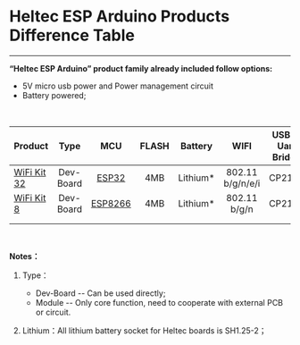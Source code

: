 # Heltec ESP Arduino Products Difference Table



------

**“Heltec ESP Arduino” product family already included follow options:**

- 5V micro usb power and Power management circuit
- Battery powered;

&nbsp;

| Product                                                      |   Type    |                             MCU                              | FLASH | Battery  |       WIFI       | USB  to Uart Bridge |    Bluetooth     |    Display    |
| ------------------------------------------------------------ | :-------: | :----------------------------------------------------------: | :---: | -------- | :--------------: | :-----------------: | :--------------: | :-----------: |
| [WiFi Kit 32](http://www.heltec.cn/project/wifi-kit-32/?lang=en) | Dev-Board | [ESP32](https://www.espressif.com/sites/default/files/documentation/esp32_datasheet_en.pdf) |  4MB  | Lithium* | 802.11 b/g/n/e/i |       CP2102        | 4.2(support BLE) | OLED (128x64) |
| [WiFi Kit 8](http://www.heltec.cn/project/wifi-kit-8/?lang=en) | Dev-Board | [ESP8266](https://www.espressif.com/sites/default/files/documentation/0a-esp8266ex_datasheet_en.pdf) |  4MB  | Lithium* |   802.11 b/g/n   |       CP2104        |        --        | OLED (128x32) |
|                                                              |           |                                                              |       |          |                  |                     |                  |               |
|                                                              |           |                                                              |       |          |                  |                     |                  |               |

&nbsp;

**Notes：**

1. Type：
   - Dev-Board -- Can be used directly;
   - Module -- Only core function, need to cooperate with external PCB or circuit.

2. Lithium：All lithium battery socket for Heltec boards is SH1.25-2；

   